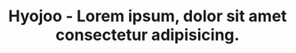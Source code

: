 ---
title: "Hyojoo - Lorem ipsum, dolor sit amet consectetur adipisicing."
description: "Lorem ipsum dolor sit, amet consectetur adipisicing elit. Qui, atque harum. Minima adipisci ab laudantium?"
image: /sample/hyojoo.jpg
---
